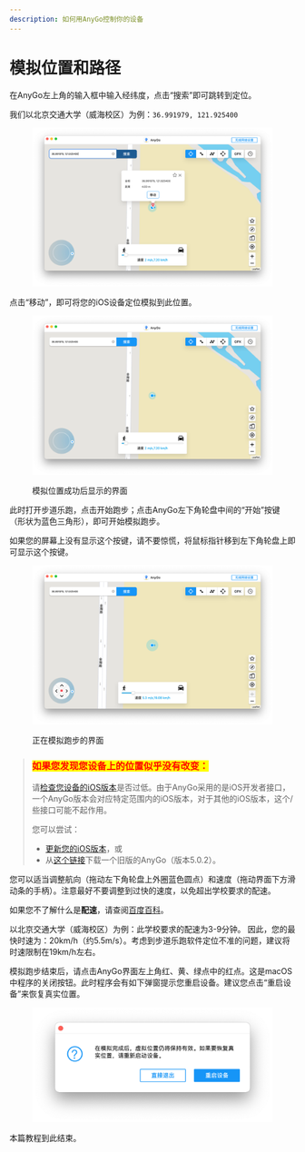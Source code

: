 ```yaml
---
description: 如何用AnyGo控制你的设备
---
```


# 模拟位置和路径

在AnyGo左上角的输入框中输入经纬度，点击“搜索”即可跳转到定位。

我们以北京交通大学（威海校区）为例：`36.991979, 121.925400`

<figure><img src=".gitbook/assets/截屏2022-12-06 03.58.16.png" alt=""><figcaption></figcaption></figure>

点击“移动”，即可将您的iOS设备定位模拟到此位置。

<figure><img src=".gitbook/assets/截屏2022-12-06 03.59.34.png" alt=""><figcaption><p>模拟位置成功后显示的界面</p></figcaption></figure>

此时打开步道乐跑，点击开始跑步；点击AnyGo左下角轮盘中间的“开始”按键（形状为蓝色三角形），即可开始模拟跑步。

如果您的屏幕上没有显示这个按键，请不要惊慌，将鼠标指针移到左下角轮盘上即可显示这个按键。

<figure><img src=".gitbook/assets/截屏2022-12-06 04.02.59.png" alt=""><figcaption><p>正在模拟跑步的界面</p></figcaption></figure>

> ### <mark style="color:red;">如果您发现您设备上的位置似乎没有改变：</mark>
>
> 请[检查您设备的iOS版本](https://support.apple.com/zh-cn/HT201685)是否过低。由于AnyGo采用的是iOS开发者接口，一个AnyGo版本会对应特定范围内的iOS版本，对于其他的iOS版本，这个/些接口可能不起作用。
>
> 您可以尝试：
>
> * [更新您的iOS版本](huan-jing-da-jian.md#ru-guo-nin-de-ios-she-bei-ban-ben-guo-di-bu-neng-deng-lu-bu-dao-le-pao)，或
> * 从[这个链接](https://xclient.lanzoui.com/ioZGYucjzcd)下载一个旧版的AnyGo（版本5.0.2）。



您可以适当调整航向（拖动左下角轮盘上外圈蓝色圆点）和速度（拖动界面下方滑动条的手柄）。注意最好不要调整到过快的速度，以免超出学校要求的配速。

如果您不了解什么是**配速**，请查阅[百度百科](https://baike.baidu.com/item/%E9%85%8D%E9%80%9F/3904006)。

以北京交通大学（威海校区）为例：此学校要求的配速为3-9分钟。 因此，您的最快时速为：20km/h（约5.5m/s）。考虑到步道乐跑软件定位不准的问题，建议将时速限制在19km/h左右。

模拟跑步结束后，请点击AnyGo界面左上角红、黄、绿点中的红点。这是macOS中程序的关闭按钮。此时程序会有如下弹窗提示您重启设备。建议您点击“重启设备”来恢复真实位置。

<figure><img src=".gitbook/assets/截屏2022-12-06 04.17.42.png" alt=""><figcaption></figcaption></figure>

本篇教程到此结束。
